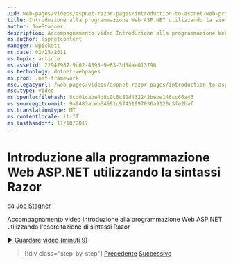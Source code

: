 ```yaml
---
uid: web-pages/videos/aspnet-razor-pages/introduction-to-aspnet-web-programming-using-the-razor-syntax
title: Introduzione alla programmazione Web ASP.NET utilizzando la sintassi Razor | Documenti Microsoft
author: JoeStagner
description: Accompagnamento video Introduzione alla programmazione Web ASP.NET utilizzando l'esercitazione di sintassi Razor
ms.author: aspnetcontent
manager: wpickett
ms.date: 02/25/2011
ms.topic: article
ms.assetid: 22947987-9b02-4595-9e83-3d54ae013796
ms.technology: dotnet-webpages
ms.prod: .net-framework
msc.legacyurl: /web-pages/videos/aspnet-razor-pages/introduction-to-aspnet-web-programming-using-the-razor-syntax
msc.type: video
ms.openlocfilehash: 8cd01cabe4d8c0c6c80d432242bebe146cc66a43
ms.sourcegitcommit: 9a9483aceb34591c97451997036a9120c3fe2baf
ms.translationtype: MT
ms.contentlocale: it-IT
ms.lasthandoff: 11/10/2017
---
```

<a name="introduction-to-aspnet-web-programming-using-the-razor-syntax"></a>Introduzione alla programmazione Web ASP.NET utilizzando la sintassi Razor
====================
da [Joe Stagner](https://github.com/JoeStagner)

Accompagnamento video Introduzione alla programmazione Web ASP.NET utilizzando l'esercitazione di sintassi Razor

[&#9654; Guardare video (minuti 9)](https://channel9.msdn.com/Blogs/ASP-NET-Site-Videos/introduction-to-aspnet-web-programming-using-the-razor-syntax)

>[!div class="step-by-step"]
[Precedente](getting-started-with-webmatrix-and-aspnet-web-pages.md)
[Successivo](creating-a-consistent-look-part-1.md)
